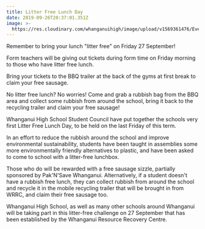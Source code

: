 ```yaml
---
title: Litter Free Lunch Day
date: 2019-09-26T20:37:01.351Z
image: >-
  https://res.cloudinary.com/whanganuihigh/image/upload/v1569361476/Events/litter-free-poster.800-more-writing.jpg
---
```

Remember to bring your lunch "litter free" on Friday 27 September! 

Form teachers will be giving out tickets during form time on Friday morning to those who have litter free lunch. 

Bring your tickets to the BBQ trailer at the back of the gyms at first break to claim your free sausage.

No litter free lunch? No worries! Come and grab a rubbish bag from the BBQ area and collect some rubbish from around the school, bring it back to the recycling trailer and claim your free sausage!

Whanganui High School Student Council have put together the schools very first Litter Free Lunch Day, to be held on the last Friday of this term. 

In an effort to reduce the rubbish around the school and improve environmental sustainability, students have been taught in assemblies some more environmentally friendly alternatives to plastic, and have been asked to come to school with a litter-free lunchbox. 

Those who do will be rewarded with a free sausage sizzle, partially sponsored by Pak'N'Save Whanganui. Alternatively, if a student doesn't have a rubbish free lunch, they can collect rubbish from around the school and recycle it in the mobile recycling trailer that will be brought in from WRRC, and claim their free sausage too.

Whanganui High School, as well as many other schools around Whanganui will be taking part in this litter-free challenge on 27 September that has been established by the Whanganui Resource Recovery Centre.
